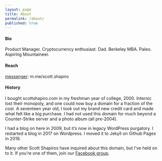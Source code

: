 ```yaml
---
layout: page
title: About
permalink: /about/
published: true
---
```

#### Bio
Product Manager. Cryptocurrency enthusiast. Dad. Berkeley MBA. Paleo. Aspiring Mountaineer.

#### Reach
[messenger](http://m.me/scott.shapiro): m.me/scott.shapiro

#### History
I bought scottshapiro.com in my freshman year of college, 2000. Internic lost their monopoly, and one could now buy a domain for a fraction of the cost. A seventeen year old, I took out my brand new credit card and made what felt like a big purchase. I had not used this domain for much beyond a Counter-Strike server and a photo album (all pre-2004). 

I had a blog on here in 2009, but it’s now in legacy WordPress purgatory. I restarted a blog in 2017 on Wordpress. I moved it to Jekyll on Github Pages in 2019.

Many other Scott Shapiros have inquired about this domain, but I’ve held on to it. If you’re one of them, join our [Facebook group](https://www.facebook.com/groups/thescottshapiros/?ref=share). 
